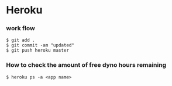 # Heroku

### work flow
```
$ git add .
$ git commit -am "updated"
$ git push heroku master
```
### How to check the amount of free dyno hours remaining
```
$ heroku ps -a <app name>
```

